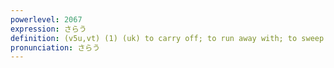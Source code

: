 ```yaml
---
powerlevel: 2067
expression: さらう
definition: (v5u,vt) (1) (uk) to carry off; to run away with; to sweep away; to snatch; to kidnap; to abduct; (2) (uk) to take entirely for oneself; to monopolize
pronunciation: さらう
---
```

